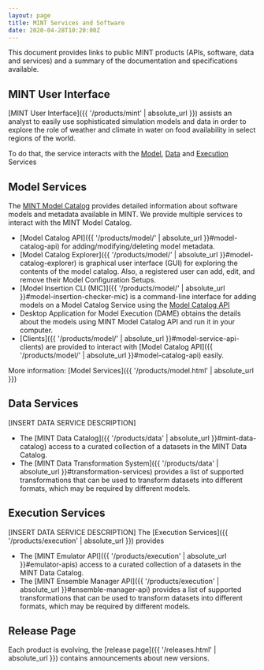 ```yaml
---
layout: page
title: MINT Services and Software
date: 2020-04-28T10:20:00Z
---
```


This document provides links to public MINT products (APIs, software, data and services) and a summary of the documentation and specifications available.



## MINT User Interface

[MINT User Interface]({{ '/products/mint' | absolute_url }}) assists an analyst to easily use sophisticated simulation models and data in order to explore the role of weather and climate in water on food availability in select regions of the world. 

To do that, the service interacts with the [Model](#model-services), [Data](#data-services) and [Execution](#execution-services) Services


## Model Services

The [MINT Model Catalog](#model-catalog-api) provides detailed information about software models and metadata available in MINT. 
We provide multiple services to interact with the MINT Model Catalog.

- [Model Catalog API]({{ '/products/model/' | absolute_url }}#model-catalog-api) for adding/modifying/deleting model metadata. 
- [Model Catalog Explorer]({{ '/products/model/' | absolute_url }}#model-catalog-explorer) is graphical user interface (GUI) for exploring the contents of the model catalog. Also, a registered user can add, edit, and remove their Model Configuration Setups.
- [Model Insertion CLI (MIC)]({{ '/products/model/' | absolute_url }}#model-insertion-checker-mic) is a command-line interface for adding models on a Model Catalog Service using the [Model Catalog API](#model-catalog-api)
- Desktop Application for Model Execution (DAME) obtains the details about the models using MINT Model Catalog API and run it in your computer.
- [Clients]({{ '/products/model/' | absolute_url }}#model-service-api-clients) are provided to interact with [Model Catalog API]({{ '/products/model/' | absolute_url }}#model-catalog-api) easily.


More information: [Model Services]({{ '/products/model.html' | absolute_url }})

## Data Services

[INSERT DATA SERVICE DESCRIPTION]

- The [MINT Data Catalog]({{ '/products/data' | absolute_url }}#mint-data-catalog) access to a curated collection of a datasets in the MINT Data Catalog.
- The [MINT Data Transformation System]({{ '/products/data' | absolute_url }}#transformation-services)  provides a list of supported transformations that can be used to transform datasets into different formats, which may be required by different models.


## Execution Services

[INSERT DATA SERVICE DESCRIPTION]
The [Execution Services]({{ '/products/execution' | absolute_url }}) provides 



- The [MINT Emulator API]({{ '/products/execution' | absolute_url }}#emulator-apis) access to a curated collection of a datasets in the MINT Data Catalog.
- The [MINT  Ensemble Manager API]({{ '/products/execution' | absolute_url }}#ensemble-manager-api)  provides a list of supported transformations that can be used to transform datasets into different formats, which may be required by different models.


## Release Page

Each product is evolving, the [release page]({{ '/releases.html' | absolute_url }}) contains announcements about new versions.




